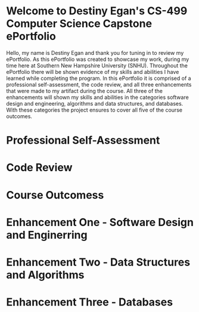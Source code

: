 # Welcome to Destiny Egan's CS-499 Computer Science Capstone ePortfolio

Hello, my name is Destiny Egan and thank you for tuning in to review my ePortfolio. As this ePortfolio was created to showcase my work, during my time here at Southern New Hampshire University (SNHU). Throughout the ePortfolio there will be shown evidence of my skills and abilities I have learned while completing the program. In this ePortfolio it is comprised of a professional self-assessment, the code review, and all three enhancements that were made to my artifact during the course. All three of the enhancements will shown my skills and abilities in the categories software design and engineering, algorithms and data structures, and databases. With these categories the project ensures to cover all five of the course outcomes.



# Professional Self-Assessment

# Code Review

# Course Outcomess

# Enhancement One - Software Design and Enginerring

# Enhancement Two - Data Structures and Algorithms

# Enhancement Three - Databases

